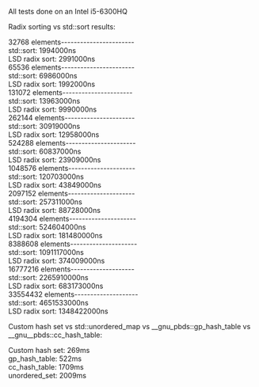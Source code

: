 All tests done on an Intel i5-6300HQ

Radix sorting vs std::sort results:  

32768 elements-----------------------  
std::sort:                  1994000ns  
LSD radix sort:             2991000ns  
65536 elements-----------------------  
std::sort:                  6986000ns  
LSD radix sort:             1992000ns  
131072 elements----------------------  
std::sort:                 13963000ns  
LSD radix sort:             9990000ns  
262144 elements----------------------  
std::sort:                 30919000ns  
LSD radix sort:            12958000ns  
524288 elements----------------------  
std::sort:                 60837000ns  
LSD radix sort:            23909000ns  
1048576 elements---------------------  
std::sort:                120703000ns  
LSD radix sort:            43849000ns  
2097152 elements---------------------  
std::sort:                257311000ns  
LSD radix sort:            88728000ns  
4194304 elements---------------------  
std::sort:                524604000ns  
LSD radix sort:           181480000ns  
8388608 elements---------------------  
std::sort:               1091117000ns  
LSD radix sort:           374009000ns  
16777216 elements--------------------  
std::sort:               2265910000ns  
LSD radix sort:           683173000ns  
33554432 elements--------------------  
std::sort:               4651533000ns  
LSD radix sort:          1348422000ns  

  
Custom hash set vs std::unordered_map vs __gnu_pbds::gp_hash_table vs __gnu__pbds::cc_hash_table:

Custom hash set: 269ms  
gp_hash_table: 522ms  
cc_hash_table: 1709ms  
unordered_set: 2009ms  
